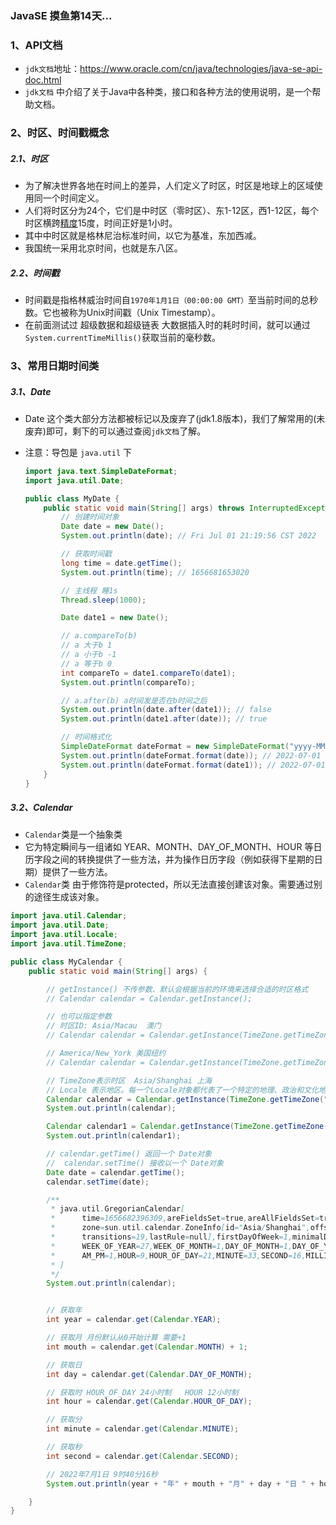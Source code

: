 ### JavaSE 摸鱼第14天...

### 1、API文档

+ `jdk文档`地址：https://www.oracle.com/cn/java/technologies/java-se-api-doc.html
+ `jdk文档` 中介绍了关于Java中各种类，接口和各种方法的使用说明，是一个帮助文档。

### 2、时区、时间戳概念

##### 2.1、时区

+ 为了解决世界各地在时间上的差异，人们定义了时区，时区是地球上的区域使用同一个时间定义。
+ 人们将时区分为24个，它们是中时区（零时区）、东1-12区，西1-12区，每个时区横跨[精度](https://so.csdn.net/so/search?q=精度&spm=1001.2101.3001.7020)15度，时间正好是1小时。
+ 其中中时区就是格林尼治标准时间，以它为基准，东加西减。
+ 我国统一采用北京时间，也就是东八区。

##### 2.2、时间戳

+ 时间戳是指格林威治时间自`1970年1月1日（00:00:00 GMT）`至当前时间的总秒数。它也被称为Unix时间戳（Unix Timestamp）。
+ 在前面测试过 超级数据和超级链表 大数据插入时的耗时时间，就可以通过`System.currentTimeMillis()`获取当前的毫秒数。

### 3、常用日期时间类

##### 3.1、Date

+ Date 这个类大部分方法都被标记以及废弃了(jdk1.8版本)，我们了解常用的(未废弃)即可，剩下的可以通过查阅`jdk文档`了解。 

+ 注意：导包是 `java.util` 下

  ```java
  import java.text.SimpleDateFormat;
  import java.util.Date;
  
  public class MyDate {
      public static void main(String[] args) throws InterruptedException {
          // 创建时间对象
          Date date = new Date();
          System.out.println(date); // Fri Jul 01 21:19:56 CST 2022
  
          // 获取时间戳
          long time = date.getTime();
          System.out.println(time); // 1656681653020
  
          // 主线程 睡1s
          Thread.sleep(1000);
  
          Date date1 = new Date();
  
          // a.compareTo(b)
          // a 大于b 1
          // a 小于b -1
          // a 等于b 0
          int compareTo = date1.compareTo(date1);
          System.out.println(compareTo);
  
          // a.after(b) a时间发是否在b时间之后
          System.out.println(date.after(date1)); // false
          System.out.println(date1.after(date)); // true
  
          // 时间格式化
          SimpleDateFormat dateFormat = new SimpleDateFormat("yyyy-MM-dd hh:mm:ss");
          System.out.println(dateFormat.format(date)); // 2022-07-01 09:28:09
          System.out.println(dateFormat.format(date1)); // 2022-07-01 09:28:10
      }
  }
  ```

  

##### 3.2、Calendar

+ `Calendar`类是一个抽象类
+ 它为特定瞬间与一组诸如 YEAR、MONTH、DAY_OF_MONTH、HOUR 等日历字段之间的转换提供了一些方法，并为操作日历字段（例如获得下星期的日期）提供了一些方法。
+ `Calendar`类 由于修饰符是protected，所以无法直接创建该对象。需要通过别的途径生成该对象。

```java
import java.util.Calendar;
import java.util.Date;
import java.util.Locale;
import java.util.TimeZone;

public class MyCalendar {
    public static void main(String[] args) {

        // getInstance() 不传参数、默认会根据当前的环境来选择合适的时区格式
        // Calendar calendar = Calendar.getInstance();

        // 也可以指定参数
        // 时区ID: Asia/Macau  澳门
        // Calendar calendar = Calendar.getInstance(TimeZone.getTimeZone("Asia/Macau"));

        // America/New_York 美国纽约
        // Calendar calendar = Calendar.getInstance(TimeZone.getTimeZone("America/New_York"));

        // TimeZone表示时区  Asia/Shanghai 上海
        // Locale 表示地区。每一个Locale对象都代表了一个特定的地理、政治和文化地区。
        Calendar calendar = Calendar.getInstance(TimeZone.getTimeZone("Asia/Shanghai"), Locale.ENGLISH);
        System.out.println(calendar);

        Calendar calendar1 = Calendar.getInstance(TimeZone.getTimeZone("Asia/Shanghai"), Locale.CHINA);
        System.out.println(calendar1);

        // calendar.getTime() 返回一个 Date对象
        //  calendar.setTime() 接收以一个 Date对象
        Date date = calendar.getTime();
        calendar.setTime(date);

        /**
         * java.util.GregorianCalendar[
         *      time=1656682396309,areFieldsSet=true,areAllFieldsSet=true,lenient=true,
         *      zone=sun.util.calendar.ZoneInfo[id="Asia/Shanghai",offset=28800000,dstSavings=0,useDaylight=false,
         *      transitions=19,lastRule=null],firstDayOfWeek=1,minimalDaysInFirstWeek=1,ERA=1,YEAR=2022,MONTH=6,
         *      WEEK_OF_YEAR=27,WEEK_OF_MONTH=1,DAY_OF_MONTH=1,DAY_OF_YEAR=182,DAY_OF_WEEK=6,DAY_OF_WEEK_IN_MONTH=1,
         *      AM_PM=1,HOUR=9,HOUR_OF_DAY=21,MINUTE=33,SECOND=16,MILLISECOND=309,ZONE_OFFSET=28800000,DST_OFFSET=0
         * ]
         */
        System.out.println(calendar);


        // 获取年
        int year = calendar.get(Calendar.YEAR);

        // 获取月 月份默认从0开始计算 需要+1
        int mouth = calendar.get(Calendar.MONTH) + 1;

        // 获取日
        int day = calendar.get(Calendar.DAY_OF_MONTH);

        // 获取时 HOUR_OF_DAY 24小时制   HOUR 12小时制
        int hour = calendar.get(Calendar.HOUR_OF_DAY);

        // 获取分
        int minute = calendar.get(Calendar.MINUTE);

        // 获取秒
        int second = calendar.get(Calendar.SECOND);

        // 2022年7月1日 9时40分16秒
        System.out.println(year + "年" + mouth + "月" + day + "日 " + hour + "时" + minute + "分" + second + "秒");

    }
}

```



